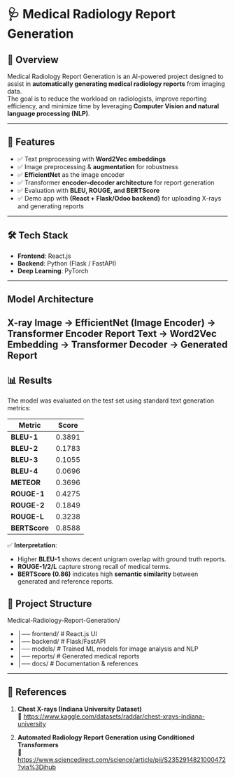 # 🩺 Medical Radiology Report Generation

## 📌 Overview
Medical Radiology Report Generation is an AI-powered project designed to assist in **automatically generating medical radiology reports** from imaging data.  
The goal is to reduce the workload on radiologists, improve reporting efficiency, and minimize time by leveraging **Computer Vision and natural language processing (NLP)**.

---

## 🚀 Features
- ✅ Text preprocessing with **Word2Vec embeddings**  
- ✅ Image preprocessing & **augmentation** for robustness  
- ✅ **EfficientNet** as the image encoder  
- ✅ Transformer **encoder–decoder architecture** for report generation  
- ✅ Evaluation with **BLEU, ROUGE, and BERTScore**  
- ✅ Demo app with **(React + Flask/Odoo backend)** for uploading X-rays and generating reports
---

## 🛠️ Tech Stack
- **Frontend**: React.js  
- **Backend**: Python (Flask / FastAPI) 
- **Deep Learning**: PyTorch 
---
## Model Architecture
X-ray Image → EfficientNet (Image Encoder) → Transformer Encoder
Report Text → Word2Vec Embedding → Transformer Decoder → Generated Report
---

## 📊 Results

The model was evaluated on the test set using standard text generation metrics:

| Metric      | Score   |
|-------------|---------|
| **BLEU-1**  | 0.3891  |
| **BLEU-2**  | 0.1783  |
| **BLEU-3**  | 0.1055  |
| **BLEU-4**  | 0.0696  |
| **METEOR**  | 0.3696  |
| **ROUGE-1** | 0.4275  |
| **ROUGE-2** | 0.1849  |
| **ROUGE-L** | 0.3238  |
| **BERTScore** | 0.8588 |

✅ **Interpretation**:  
- Higher **BLEU-1** shows decent unigram overlap with ground truth reports.  
- **ROUGE-1/2/L** capture strong recall of medical terms.  
- **BERTScore (0.86)** indicates high **semantic similarity** between generated and reference reports.  


## 📂 Project Structure

Medical-Radiology-Report-Generation/
- │── frontend/ # React.js UI
- │── backend/ # Flask/FastAPI 
- │── models/ # Trained ML models for image analysis and NLP
- │── reports/ # Generated medical reports
- │── docs/ # Documentation & references

---

## 📖 References
1. **Chest X-rays (Indiana University Dataset)**  
   🔗 https://www.kaggle.com/datasets/raddar/chest-xrays-indiana-university  

2. **Automated Radiology Report Generation using Conditioned Transformers**  
   🔗 https://www.sciencedirect.com/science/article/pii/S2352914821000472?via%3Dihub  
